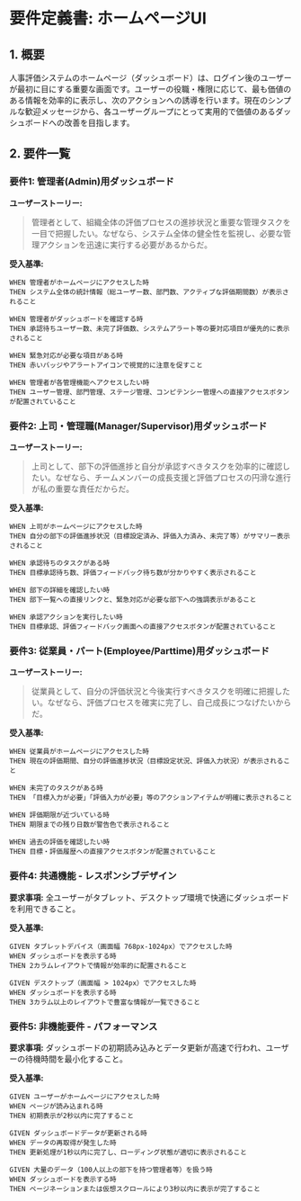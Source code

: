 # 要件定義書: ホームページUI

## 1. 概要
人事評価システムのホームページ（ダッシュボード）は、ログイン後のユーザーが最初に目にする重要な画面です。ユーザーの役職・権限に応じて、最も価値のある情報を効率的に表示し、次のアクションへの誘導を行います。現在のシンプルな歓迎メッセージから、各ユーザーグループにとって実用的で価値のあるダッシュボードへの改善を目指します。

## 2. 要件一覧

### 要件1: 管理者(Admin)用ダッシュボード

**ユーザーストーリー:**
> 管理者として、組織全体の評価プロセスの進捗状況と重要な管理タスクを一目で把握したい。なぜなら、システム全体の健全性を監視し、必要な管理アクションを迅速に実行する必要があるからだ。

**受入基準:**
```gherkin
WHEN 管理者がホームページにアクセスした時
THEN システム全体の統計情報（総ユーザー数、部門数、アクティブな評価期間数）が表示されること

WHEN 管理者がダッシュボードを確認する時
THEN 承認待ちユーザー数、未完了評価数、システムアラート等の要対応項目が優先的に表示されること

WHEN 緊急対応が必要な項目がある時
THEN 赤いバッジやアラートアイコンで視覚的に注意を促すこと

WHEN 管理者が各管理機能へアクセスしたい時
THEN ユーザー管理、部門管理、ステージ管理、コンピテンシー管理への直接アクセスボタンが配置されていること
```

### 要件2: 上司・管理職(Manager/Supervisor)用ダッシュボード

**ユーザーストーリー:**
> 上司として、部下の評価進捗と自分が承認すべきタスクを効率的に確認したい。なぜなら、チームメンバーの成長支援と評価プロセスの円滑な進行が私の重要な責任だからだ。

**受入基準:**
```gherkin
WHEN 上司がホームページにアクセスした時
THEN 自分の部下の評価進捗状況（目標設定済み、評価入力済み、未完了等）がサマリー表示されること

WHEN 承認待ちのタスクがある時
THEN 目標承認待ち数、評価フィードバック待ち数が分かりやすく表示されること

WHEN 部下の詳細を確認したい時
THEN 部下一覧への直接リンクと、緊急対応が必要な部下への強調表示があること

WHEN 承認アクションを実行したい時
THEN 目標承認、評価フィードバック画面への直接アクセスボタンが配置されていること
```

### 要件3: 従業員・パート(Employee/Parttime)用ダッシュボード

**ユーザーストーリー:**
> 従業員として、自分の評価状況と今後実行すべきタスクを明確に把握したい。なぜなら、評価プロセスを確実に完了し、自己成長につなげたいからだ。

**受入基準:**
```gherkin
WHEN 従業員がホームページにアクセスした時
THEN 現在の評価期間、自分の評価進捗状況（目標設定状況、評価入力状況）が表示されること

WHEN 未完了のタスクがある時
THEN 「目標入力が必要」「評価入力が必要」等のアクションアイテムが明確に表示されること

WHEN 評価期限が近づいている時
THEN 期限までの残り日数が警告色で表示されること

WHEN 過去の評価を確認したい時
THEN 目標・評価履歴への直接アクセスボタンが配置されていること
```

### 要件4: 共通機能 - レスポンシブデザイン

**要求事項:**
全ユーザーがタブレット、デスクトップ環境で快適にダッシュボードを利用できること。

**受入基準:**
```gherkin
GIVEN タブレットデバイス（画面幅 768px-1024px）でアクセスした時
WHEN ダッシュボードを表示する時
THEN 2カラムレイアウトで情報が効率的に配置されること

GIVEN デスクトップ（画面幅 > 1024px）でアクセスした時
WHEN ダッシュボードを表示する時
THEN 3カラム以上のレイアウトで豊富な情報が一覧できること
```

### 要件5: 非機能要件 - パフォーマンス

**要求事項:**
ダッシュボードの初期読み込みとデータ更新が高速で行われ、ユーザーの待機時間を最小化すること。

**受入基準:**
```gherkin
GIVEN ユーザーがホームページにアクセスした時
WHEN ページが読み込まれる時
THEN 初期表示が2秒以内に完了すること

GIVEN ダッシュボードデータが更新される時
WHEN データの再取得が発生した時
THEN 更新処理が1秒以内に完了し、ローディング状態が適切に表示されること

GIVEN 大量のデータ（100人以上の部下を持つ管理者等）を扱う時
WHEN ダッシュボードを表示する時
THEN ページネーションまたは仮想スクロールにより3秒以内に表示が完了すること
```